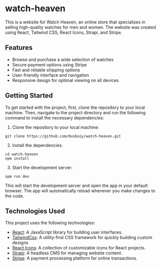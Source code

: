 # watch-heaven
This is a website for Watch Heaven, an online store that specializes in selling high-quality watches for men and women. The website was created using React, Tailwind CSS, React Icons, Strapi, and Stripe.

## Features

- Browse and purchase a wide selection of watches
- Secure payment options using Stripe
- Fast and reliable shipping options
- User-friendly interface and navigation
- Responsive design for optimal viewing on all devices

## Getting Started
To get started with the project, first, clone the repository to your local machine. Then, navigate to the project directory and run the following command to install the necessary dependencies:

1. Clone the repository to your local machine:

```
git clone https://github.com/Ousbaiy/watch-heaven.git
```
2. Install the dependencies:

```
cd watch-heaven
npm install
```
3. Start the development server:

```
npm run dev
```
This will start the development server and open the app in your default browser. The app will automatically reload whenever you make changes to the code.


## Technologies Used

This project uses the following technologies:

- [React](https://react.dev/): A JavaScript library for building user interfaces.
- [TailwindCss](https://tailwindcss.com/): A utility-first CSS framework for quickly building custom designs
- [React Icons](https://react-icons.github.io/react-icons): A collection of customizable icons for React projects.
- [Strapi](https://strapi.io/): A headless CMS for managing website content.
- [Stripe](https://stripe.com/): A payment processing platform for online transactions.
